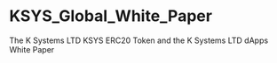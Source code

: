 # KSYS_Global_White_Paper
The K Systems LTD KSYS ERC20 Token and the K Systems LTD dApps White Paper
